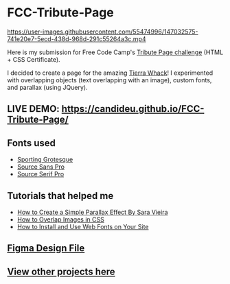 # FCC-Tribute-Page
https://user-images.githubusercontent.com/55474996/147032575-741e20e7-5ecd-438d-968d-291c55264a3c.mp4


Here is my submission for Free Code Camp's [Tribute Page challenge](https://www.freecodecamp.org/learn/responsive-web-design/responsive-web-design-projects/build-a-tribute-page) (HTML + CSS Certificate).

I decided to create a page for the amazing [Tierra Whack](https://www.youtube.com/channel/UC7v_YlS5RVfKPe8sWfN406A)! I experimented with overlapping objects (text overlapping with an image), custom fonts, and parallax (using JQuery).

## LIVE DEMO: https://candideu.github.io/FCC-Tribute-Page/

## Fonts used
- [Sporting Grotesque](https://velvetyne.fr/fonts/sporting-grotesque/)  
- [Source Sans Pro](https://fonts.google.com/specimen/Source+Sans+Pro)  
- [Source Serif Pro](https://fonts.google.com/specimen/Source+Serif+Pro)

## Tutorials that helped me
- [How to Create a Simple Parallax Effect By Sara Vieira](https://www.webdesignerdepot.com/2013/07/how-to-create-a-simple-parallax-effect)  
- [How to Overlap Images in CSS](https://bricampgomez.com/blog/how-to-overlap-images-in-css/)
- [How to Install and Use Web Fonts on Your Site](https://medialoot.com/blog/how-to-use-web-fonts/)

## [Figma Design File](https://www.figma.com/file/Ujovy5AJlb2HpSIYBpUJBI/Tribute-Page?node-id=2%3A6)

## [View other projects here](https://github.com/candideu/Free-Code-Camp-Responsive-Web-Design-Projects)
